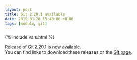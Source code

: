 ```yaml
---
layout: post
title: Git 2.20.1 available
date: 2019-01-28 15:40:00 +0100
tags: [module, git]
---
```

{% include vars.html %}

Release of Git 2.20.1 is now available.<br />
You can find links to download these releases on the [Git page](/modules/git/).